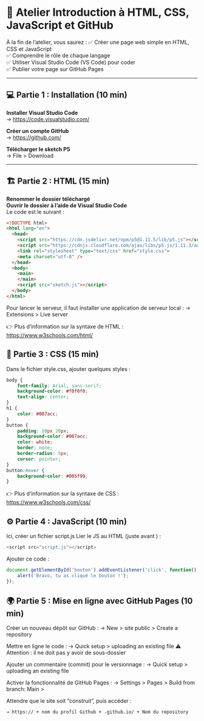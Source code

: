 
# 🌟 Atelier Introduction à HTML, CSS, JavaScript et GitHub

À la fin de l’atelier, vous saurez :
✅ Créer une page web simple en HTML, CSS et JavaScript  
✅ Comprendre le rôle de chaque langage  
✅ Utiliser Visual Studio Code (VS Code) pour coder  
✅ Publier votre page sur GitHub Pages

---

## 💻 Partie 1 : Installation (10 min)

**Installer Visual Studio Code**  
→ https://code.visualstudio.com/

**Créer un compte GitHub**  
→ https://github.com/

**Télécharger le sketch P5**  
→ File > Download

---

## 🏗 Partie 2 : HTML (15 min)

**Renommer le dossier téléchargé**  
**Ouvrir le dossier à l’aide de Visual Studio Code**  
Le code est le suivant :

```html
<!DOCTYPE html>
<html lang="en">
  <head>
    <script src="https://cdn.jsdelivr.net/npm/p5@1.11.5/lib/p5.js"></script>
    <script src="https://cdnjs.cloudflare.com/ajax/libs/p5.js/1.11.3/addons/p5.sound.min.js"></script>
    <link rel="stylesheet" type="text/css" href="style.css">
    <meta charset="utf-8" />
  </head>
  <body>
    <main>
    </main>
    <script src="sketch.js"></script>
  </body>
</html>
```


Pour lancer le serveur, il faut installer une application de serveur local :
→ Extensions > Live server

👉 Plus d’information sur la syntaxe de HTML :
https://www.w3schools.com/html/

## 🎨 Partie 3 : CSS (15 min)
Dans le fichier style.css, ajouter quelques styles :

```css
body {
    font-family: Arial, sans-serif;
    background-color: #f0f0f0;
    text-align: center;
}
h1 {
    color: #007acc;
}
button {
    padding: 10px 20px;
    background-color: #007acc;
    color: white;
    border: none;
    border-radius: 5px;
    cursor: pointer;
}
button:hover {
    background-color: #005f99;
}
```

👉 Plus d’information sur la syntaxe de CSS :
https://www.w3schools.com/css/

## ⚙️ Partie 4 : JavaScript (10 min)
Ici, créer un fichier script.js
Lier le JS au HTML (juste avant </body>) :

```js
<script src="script.js"></script>
```
Ajouter ce code :

```js
document.getElementById('bouton').addEventListener('click', function() {
    alert('Bravo, tu as cliqué le bouton !');
});
```

## 🌍 Partie 5 : Mise en ligne avec GitHub Pages (10 min)
Créer un nouveau dépôt sur GitHub :
→ New > site public > Create a repository

Mettre en ligne le code :
→ Quick setup > uploading an existing file
⚠️ Attention : il ne doit pas y avoir de sous-dossier

Ajouter un commentaire (commit) pour le versionnage :
→ Quick setup > uploading an existing file

Activer la fonctionnalité de GitHub Pages :
→ Settings > Pages > Build from branch: Main >

Attendre que le site soit “construit”, puis accéder :
```
→ https:// + nom du profil Github + .github.io/ + Nom du repository
```
